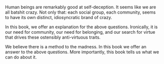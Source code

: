 Human beings are remarkably good at self-deception. It seems like we are all batshit crazy. Not only that: each social group, each community, seems to have its own distinct, idiosyncratic brand of crazy.



In this book, we offer an explanation for the above questions. Ironically, it is our need for community, our need for belonging, and our search for virtue that drives these ostensibly anti-virtuous traits.

We believe there is a method to the madness. In this book we offer an answer to the above questions. More importantly, this book tells us what we can do about it.
